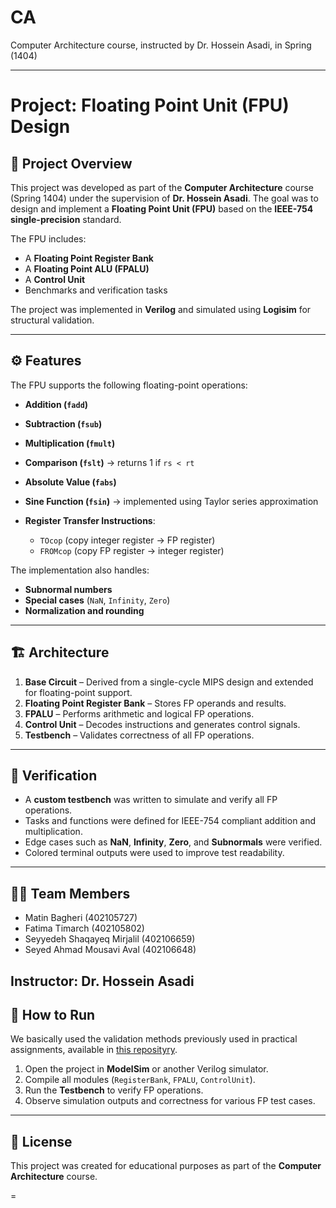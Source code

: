 # CA
Computer Architecture course, instructed by Dr. Hossein Asadi, in Spring (1404)

---

# Project: Floating Point Unit (FPU) Design

## 📘 Project Overview

This project was developed as part of the **Computer Architecture** course (Spring 1404) under the supervision of **Dr. Hossein Asadi**.
The goal was to design and implement a **Floating Point Unit (FPU)** based on the **IEEE-754 single-precision** standard.

The FPU includes:

* A **Floating Point Register Bank**
* A **Floating Point ALU (FPALU)**
* A **Control Unit**
* Benchmarks and verification tasks

The project was implemented in **Verilog** and simulated using **Logisim** for structural validation.

---

## ⚙️ Features

The FPU supports the following floating-point operations:

* **Addition (`fadd`)**
* **Subtraction (`fsub`)**
* **Multiplication (`fmult`)**
* **Comparison (`fslt`)** → returns 1 if `rs < rt`
* **Absolute Value (`fabs`)**
* **Sine Function (`fsin`)** → implemented using Taylor series approximation
* **Register Transfer Instructions**:

  * `TOcop` (copy integer register → FP register)
  * `FROMcop` (copy FP register → integer register)

The implementation also handles:

* **Subnormal numbers**
* **Special cases** (`NaN`, `Infinity`, `Zero`)
* **Normalization and rounding**

---

## 🏗️ Architecture

1. **Base Circuit** – Derived from a single-cycle MIPS design and extended for floating-point support.
2. **Floating Point Register Bank** – Stores FP operands and results.
3. **FPALU** – Performs arithmetic and logical FP operations.
4. **Control Unit** – Decodes instructions and generates control signals.
5. **Testbench** – Validates correctness of all FP operations.

---

## 🧪 Verification

* A **custom testbench** was written to simulate and verify all FP operations.
* Tasks and functions were defined for IEEE-754 compliant addition and multiplication.
* Edge cases such as **NaN**, **Infinity**, **Zero**, and **Subnormals** were verified.
* Colored terminal outputs were used to improve test readability.

---

## 👩‍💻 Team Members

* Matin Bagheri (402105727)
* Fatima Timarch (402105802)
* Seyyedeh Shaqayeq Mirjalil (402106659)
* Seyed Ahmad Mousavi Aval (402106648)

Instructor: **Dr. Hossein Asadi**
---

## 🚀 How to Run
We basically used the validation methods previously used in practical assignments, available in [this reposityry](https://github.com/MahdiGMK/SUT_CA_4032_ProfAsadi_Judgement_System).
1. Open the project in **ModelSim** or another Verilog simulator.
2. Compile all modules (`RegisterBank`, `FPALU`, `ControlUnit`).
3. Run the **Testbench** to verify FP operations.
4. Observe simulation outputs and correctness for various FP test cases.

---

## 📜 License

This project was created for educational purposes as part of the **Computer Architecture** course.

=
